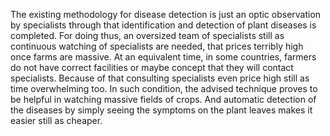 The existing methodology for disease detection is just an optic observation by specialists through that identification and detection of plant diseases is completed. For doing thus, an oversized team of specialists still as continuous watching of specialists are needed, that prices terribly high once farms are massive. At an equivalent time, in some countries, farmers do not have correct facilities or maybe concept that they will contact specialists. Because of that consulting specialists even price high still as time overwhelming too. In such condition, the advised technique proves to be helpful in watching massive fields of crops. And automatic detection of the diseases by simply seeing the symptoms on the plant leaves makes it easier still as cheaper.

